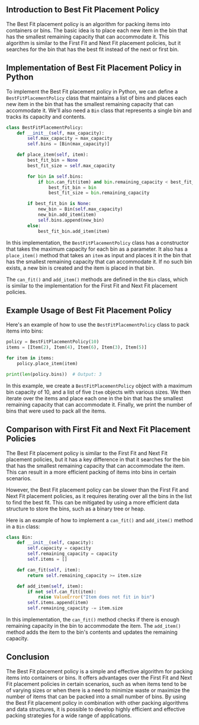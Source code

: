 ## Introduction to Best Fit Placement Policy

The Best Fit placement policy is an algorithm for packing items into containers or bins. The basic idea is to place each new item in the bin that has the smallest remaining capacity that can accommodate it. This algorithm is similar to the First Fit and Next Fit placement policies, but it searches for the bin that has the best fit instead of the next or first bin.

## Implementation of Best Fit Placement Policy in Python

To implement the Best Fit placement policy in Python, we can define a `BestFitPlacementPolicy` class that maintains a list of bins and places each new item in the bin that has the smallest remaining capacity that can accommodate it. We'll also need a `Bin` class that represents a single bin and tracks its capacity and contents.

```python
class BestFitPlacementPolicy:
    def __init__(self, max_capacity):
        self.max_capacity = max_capacity
        self.bins = [Bin(max_capacity)]

    def place_item(self, item):
        best_fit_bin = None
        best_fit_size = self.max_capacity

        for bin in self.bins:
            if bin.can_fit(item) and bin.remaining_capacity < best_fit_size:
                best_fit_bin = bin
                best_fit_size = bin.remaining_capacity

        if best_fit_bin is None:
            new_bin = Bin(self.max_capacity)
            new_bin.add_item(item)
            self.bins.append(new_bin)
        else:
            best_fit_bin.add_item(item)
```

In this implementation, the `BestFitPlacementPolicy` class has a constructor that takes the maximum capacity for each bin as a parameter. It also has a `place_item()` method that takes an `item` as input and places it in the bin that has the smallest remaining capacity that can accommodate it. If no such bin exists, a new bin is created and the item is placed in that bin.

The `can_fit()` and `add_item()` methods are defined in the `Bin` class, which is similar to the implementation for the First Fit and Next Fit placement policies.

## Example Usage of Best Fit Placement Policy

Here's an example of how to use the `BestFitPlacementPolicy` class to pack items into bins:
```python
policy = BestFitPlacementPolicy(10)
items = [Item(2), Item(4), Item(6), Item(3), Item(5)]

for item in items:
    policy.place_item(item)

print(len(policy.bins))  # Output: 3
```

In this example, we create a `BestFitPlacementPolicy` object with a maximum bin capacity of 10, and a list of five `Item` objects with various sizes. We then iterate over the items and place each one in the bin that has the smallest remaining capacity that can accommodate it. Finally, we print the number of bins that were used to pack all the items.

## Comparison with First Fit and Next Fit Placement Policies

The Best Fit placement policy is similar to the First Fit and Next Fit placement policies, but it has a key difference in that it searches for the bin that has the smallest remaining capacity that can accommodate the item. This can result in a more efficient packing of items into bins in certain scenarios.

However, the Best Fit placement policy can be slower than the First Fit and Next Fit placement policies, as it requires iterating over all the bins in the list to find the best fit. This can be mitigated by using a more efficient data structure to store the bins, such as a binary tree or heap.

Here is an example of how to implement a `can_fit()` and `add_item()` method in a `Bin` class:
```python
class Bin:
    def __init__(self, capacity):
        self.capacity = capacity
        self.remaining_capacity = capacity
        self.items = []

    def can_fit(self, item):
        return self.remaining_capacity >= item.size

    def add_item(self, item):
        if not self.can_fit(item):
            raise ValueError("Item does not fit in bin")
        self.items.append(item)
        self.remaining_capacity -= item.size
```


In this implementation, the `can_fit()` method checks if there is enough remaining capacity in the bin to accommodate the item. The `add_item()` method adds the item to the bin's contents and updates the remaining capacity.

## Conclusion

The Best Fit placement policy is a simple and effective algorithm for packing items into containers or bins. It offers advantages over the First Fit and Next Fit placement policies in certain scenarios, such as when items tend to be of varying sizes or when there is a need to minimize waste or maximize the number of items that can be packed into a small number of bins. By using the Best Fit placement policy in combination with other packing algorithms and data structures, it is possible to develop highly efficient and effective packing strategies for a wide range of applications.

